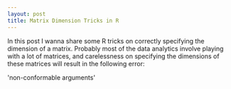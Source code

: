 ```yaml
---
layout: post
title: Matrix Dimension Tricks in R
---
```


In this post I wanna share some R tricks on correctly specifying the dimension of a matrix. Probably most of the data analytics involve playing with a lot of matrices, and carelessness on specifying the dimensions of these matrices will result in the following error:

'non-conformable arguments'
